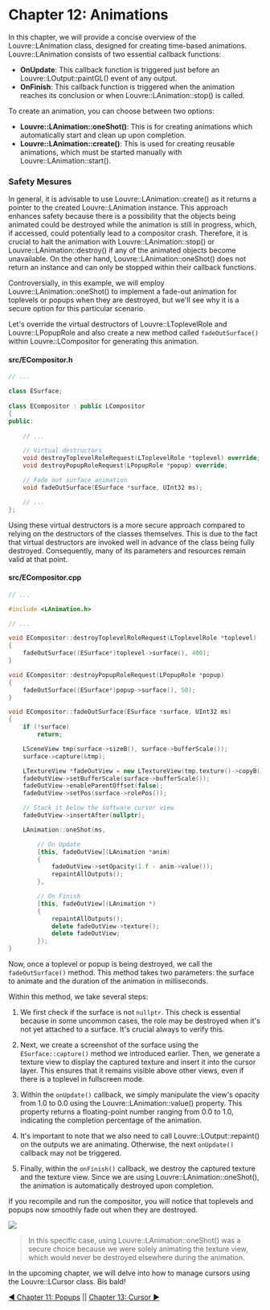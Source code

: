 # Chapter 12: Animations

In this chapter, we will provide a concise overview of the Louvre::LAnimation class, designed for creating time-based animations. Louvre::LAnimation consists of two essential callback functions:

* **OnUpdate**: This callback function is triggered just before an Louvre::LOutput::paintGL() event of any output.
* **OnFinish**: This callback function is triggered when the animation reaches its conclusion or when Louvre::LAnimation::stop() is called.

To create an animation, you can choose between two options: 
- **Louvre::LAnimation::oneShot()**: This is for creating animations which automatically start and clean up upon completion.
- **Louvre::LAnimation::create()**: This is used for creating reusable animations, which must be started manually with Louvre::LAnimation::start().

### Safety Mesures

In general, it is advisable to use Louvre::LAnimation::create() as it returns a pointer to the created Louvre::LAnimation instance. This approach enhances safety because there is a possibility that the objects being animated could be destroyed while the animation is still in progress, which, if accessed, could potentially lead to a compositor crash. Therefore, it is crucial to halt the animation with Louvre::LAnimation::stop() or Louvre::LAnimation::destroy() if any of the animated objects become unavailable. On the other hand, Louvre::LAnimation::oneShot() does not return an instance and can only be stopped within their callback functions.

Controversially, in this example, we will employ Louvre::LAnimation::oneShot() to implement a fade-out animation for toplevels or popups when they are destroyed, but we'll see why it is a secure option for this particular scenario.

Let's override the virtual destructors of Louvre::LToplevelRole and Louvre::LPopupRole and also create a new method called `fadeOutSurface()` within Louvre::LCompositor for generating this animation. 

#### src/ECompositor.h

```cpp
// ...

class ESurface;
 
class ECompositor : public LCompositor
{
public:
    
    // ...

    // Virtual destructors
    void destroyToplevelRoleRequest(LToplevelRole *toplevel) override;
    void destroyPopupRoleRequest(LPopupRole *popup) override;

    // Fade out surface animation
    void fadeOutSurface(ESurface *surface, UInt32 ms);

    // ...
};
```

Using these virtual destructors is a more secure approach compared to relying on the destructors of the classes themselves. This is due to the fact that virtual destructors are invoked well in advance of the class being fully destroyed. Consequently, many of its parameters and resources remain valid at that point.

#### src/ECompositor.cpp

```cpp
// ...

#include <LAnimation.h>

// ...

void ECompositor::destroyToplevelRoleRequest(LToplevelRole *toplevel)
{
    fadeOutSurface((ESurface*)toplevel->surface(), 400);
}

void ECompositor::destroyPopupRoleRequest(LPopupRole *popup)
{
    fadeOutSurface((ESurface*)popup->surface(), 50);
}

void ECompositor::fadeOutSurface(ESurface *surface, UInt32 ms)
{
    if (!surface)
        return;

    LSceneView tmp(surface->sizeB(), surface->bufferScale());
    surface->capture(&tmp);

    LTextureView *fadeOutView = new LTextureView(tmp.texture()->copyB(), &cursorLayer);
    fadeOutView->setBufferScale(surface->bufferScale());
    fadeOutView->enableParentOffset(false);
    fadeOutView->setPos(surface->rolePos());

    // Stack it below the software cursor view
    fadeOutView->insertAfter(nullptr);

    LAnimation::oneShot(ms,

        // On Update
        [this, fadeOutView](LAnimation *anim)
        {
            fadeOutView->setOpacity(1.f - anim->value());
            repaintAllOutputs();
        },

        // On Finish
        [this, fadeOutView](LAnimation *)
        {
            repaintAllOutputs();
            delete fadeOutView->texture();
            delete fadeOutView;
        });
}
```

Now, once a toplevel or popup is being destroyed, we call the `fadeOutSurface()` method. This method takes two parameters: the surface to animate and the duration of the animation in milliseconds.

Within this method, we take several steps:

1. We first check if the surface is not `nullptr`. This check is essential because in some uncommon cases, the role may be destroyed when it's not yet attached to a surface. It's crucial always to verify this.

2. Next, we create a screenshot of the surface using the `ESurface::capture()` method we introduced earlier. Then, we generate a texture view to display the captured texture and insert it into the cursor layer. This ensures that it remains visible above other views, even if there is a toplevel in fullscreen mode.

3. Within the `onUpdate()` callback, we simply manipulate the view's opacity from 1.0 to 0.0 using the Louvre::LAnimation::value() property. This property returns a floating-point number ranging from 0.0 to 1.0, indicating the completion percentage of the animation. 

4. It's important to note that we also need to call Louvre::LOutput::repaint() on the outputs we are animating. Otherwise, the next `onUpdate()` callback may not be triggered.

5. Finally, within the `onFinish()` callback, we destroy the captured texture and the texture view. Since we are using Louvre::LAnimation::oneShot(), the animation is automatically destroyed upon completion.

If you recompile and run the compositor, you will notice that toplevels and popups now smoothly fade out when they are destroyed.

<img src="https://lh3.googleusercontent.com/pw/ADCreHdFDc8mTY0fxNtr42T-7ACP0wdINLsLKahQ_wQu8M4O112dJBOi5qUvb_sPADRAcN46uCBNASlF2j1tvYsO3fIZma0O8JtULThP9LoJ5VXqBxYDGLo=w2400"/>

> In this specific case, using Louvre::LAnimation::oneShot() was a secure choice because we were solely animating the texture view, which would never be destroyed elsewhere during the animation.

In the upcoming chapter, we will delve into how to manage cursors using the Louvre::LCursor class. Bis bald!


<a href="md_md_tutorial_11.html">◀ Chapter 11: Popups</a> || <a href="md_md_tutorial_13.html"> Chapter 13: Cursor ▶</a>
